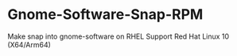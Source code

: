 # Gnome-Software-Snap-RPM
Make snap into gnome-software on RHEL
Support Red Hat Linux 10 (X64/Arm64)